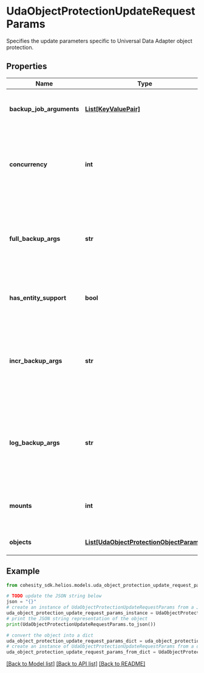 # UdaObjectProtectionUpdateRequestParams

Specifies the update parameters specific to Universal Data Adapter object protection.

## Properties

Name | Type | Description | Notes
------------ | ------------- | ------------- | -------------
**backup_job_arguments** | [**List[KeyValuePair]**](KeyValuePair.md) | Specifies the map of custom arguments to be supplied to the various backup scripts. | [optional] 
**concurrency** | **int** | Specifies the maximum number of concurrent IO Streams thatwill be created to exchange data with the cluster. If not specified, the default value is taken as 1. | [optional] [default to 1]
**full_backup_args** | **str** | Specifies the custom arguments to be supplied to the full backup script when a full backup is enabled in the policy. This field is deprecated. Use backupJobArguments instead. | [optional] 
**has_entity_support** | **bool** | Specifies whether this Protection Group is created from a source having entity support. | [optional] [readonly] 
**incr_backup_args** | **str** | Specifies the custom arguments to be supplied to the incremental backup script when an incremental backup is enabled in the policy. This field is deprecated. Use backupJobArguments instead. | [optional] 
**log_backup_args** | **str** | Specifies the custom arguments to be supplied to the log backup script when a log backup is enabled in the policy. This field is deprecated. Use backupJobArguments instead. | [optional] 
**mounts** | **int** | Specifies the maximum number of view mounts per host. If not specified, the default value is taken as 1. | [optional] [default to 1]
**objects** | [**List[UdaObjectProtectionObjectParams]**](UdaObjectProtectionObjectParams.md) | Specifies the objects to be included in the Object Protection. | 

## Example

```python
from cohesity_sdk.helios.models.uda_object_protection_update_request_params import UdaObjectProtectionUpdateRequestParams

# TODO update the JSON string below
json = "{}"
# create an instance of UdaObjectProtectionUpdateRequestParams from a JSON string
uda_object_protection_update_request_params_instance = UdaObjectProtectionUpdateRequestParams.from_json(json)
# print the JSON string representation of the object
print(UdaObjectProtectionUpdateRequestParams.to_json())

# convert the object into a dict
uda_object_protection_update_request_params_dict = uda_object_protection_update_request_params_instance.to_dict()
# create an instance of UdaObjectProtectionUpdateRequestParams from a dict
uda_object_protection_update_request_params_from_dict = UdaObjectProtectionUpdateRequestParams.from_dict(uda_object_protection_update_request_params_dict)
```
[[Back to Model list]](../README.md#documentation-for-models) [[Back to API list]](../README.md#documentation-for-api-endpoints) [[Back to README]](../README.md)


